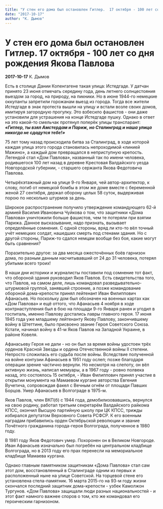 ```yaml
---
title: "У стен его дома был остановлен Гитлер.  17 октября - 100 лет со дня рождения Якова Павлова"
date: "2017-10-17"
author: "К. Дымов"
---
```


# У стен его дома был остановлен Гитлер.  17 октября - 100 лет со дня рождения Якова Павлова

**2017-10-17** К. Дымов

Есть в столице Дании Копенгагене такая улица: Истедгаде. У датчан принято 23 июня отмечать середину года, день летнего солнцестояния выездом за город, на природу, на пикники. Но в июне 1944-го немецкие оккупанты запретили горожанам выезд из города. Тогда все жители Истедгаде в знак протеста вышли на улицу и встали возле своих домов, имитируя загородную прогулку. Это взбесило фашистов - они даже установили для устрашения на конце Истедгаде пушку. Однако в ответ на это какой-то смельчак протянул поперёк улицы транспарант: ***«Гитлер, ты взял Амстердам и Париж, но Сталинград и наша улица никогда не сдадутся тебе!»***

75 лет тому назад происходила битва за Сталинград, в ходе которой каждая улица этого города становилась непроходимой «линией Мажино», а каждый дом превращался в неприступную крепость. Легендой стал «Дом Павлова», названный так по имени человека, родившегося 100 лет назад в деревне Крестовая Валдайского уезда Новгородской губернии, - старшего сержанта Якова Федотовича Павлова.

Четырёхэтажный дом на улице 9-го Января, чей автор-архитектор, к слову, погиб от немецкой бомбы в этом же доме вместе с беременной женой 27 сентября, держал оборону целых 58 суток, выдерживая порою по несколько штурмов за день.

Широкое распространение получило утверждение командующего 62-й армией Василия Ивановича Чуйкова о том, что защитники «Дома Павлова» уничтожили больше фашистов, чем те потеряли при взятии Парижа. Данное высказывание, надо признать, вызывает определённые сомнения. С одной стороны, вряд ли кто-то вёл точный учёт немецких солдат, нашедших смерть под стенами здания. Но с другой стороны, Париж-то сдался немцам вообще без боя, какие могут быть сравнения?

Поразительно другое: за два месяца ожесточённых боёв гарнизон дома, по разным данным насчитывавший от 24 до 31 человека, потерял убитыми всего троих!

В наши дни историки и журналисты поставили под сомнение тот факт, что обороной здания руководил Яков Павлов. Есть свидетельства того, что Павлов, на самом деле, лишь командовал разведывательно-штурмовой группой, занявшей строение, а позже командование обороной дома-крепости принял лейтенант Иван Филиппович Афанасьев. Но поскольку дом был обозначен на военных картах как «Дом Павлова» и ещё оттого, что Афанасьев 4 ноября в ходе контрнаступления был в бою на площади 9-го Января ранен и угодил в госпиталь, именно Павлову достались лавры главного героя. 17 июня 1945 года уже младшему лейтенанту Якову Павлову, закончившему войну в Штеттине, было присвоено звание Героя Советского Союза. Кстати, начинал войну в 41-м Яков Павлов на Западной Украине, в районе Ковеля.

Афанасьеву Героя не дали - но он был за время войны удостоен трёх орденов Красной Звезды и ордена Отечественной войны II степени. Непросто сложилась его судьба после войны. Вследствие полученной на войне контузии Афанасьев в 1951 году ослеп; позже благодаря операции зрение частично вернули. Но несмотря на слепоту, он вёл активную жизнь, написал мемуары, а в 1967 году - ровно полвека назад, это состоялось 15 октября, - Иван Филиппович принял участие в открытии монумента на Мамаевом кургане авторства Евгения Вучетича, сопровождая факел с Вечным огнём от площади Павших Борцов. Умер Афанасьев в Волгограде в 1975-м.

Яков Павлов, член ВКП(б) с 1944 года, демобилизовавшись, вернулся на свою родину, работал третьим секретарём Валдайского райкома КПСС, окончил Высшую партийную школу при ЦК КПСС, трижды избирался депутатом Верховного Совета РСФСР. К его военным наградам прибавились орден Октябрьской революции и звание Почётного гражданина города-героя Волгограда, полученное в 1980 году.

В 1981 году Яков Федотович умер. Похоронен он в Великом Новгороде. Иван Афанасьев изначально был погребён на центральном кладбище Волгограда, но в 2013 году его прах перенесли на мемориальное кладбище Мамаева кургана.

Однако главным памятником защитникам «Дома Павлова» стал сам этот дом, восстановленный в Сталинграде одним из первых и расположенный ныне на улице Советской. На торцевой стене его установлена стела-памятник. 16 марта 2015-го на 93-м году жизни скончался последний защитник дома-крепости - узбек Камолжон Тургунов. «Дом Павлова» защищали люди разных национальностей - и этот факт намного важнее споров о том, кто же командовал его героическим гарнизоном.